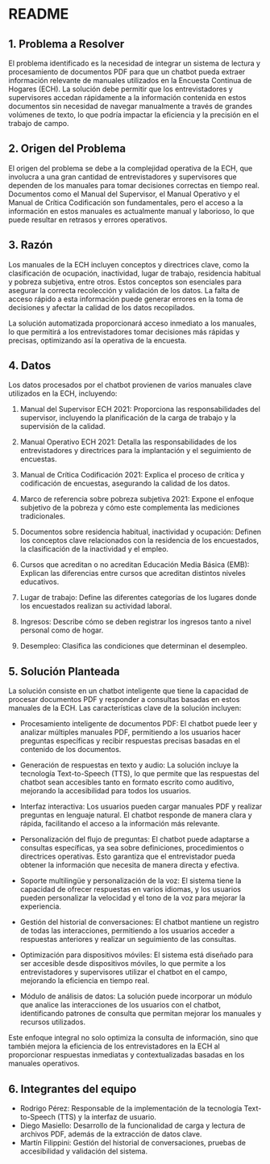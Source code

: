 
# README

## 1. Problema a Resolver
El problema identificado es la necesidad de integrar un sistema de lectura y procesamiento de documentos PDF para que un chatbot pueda extraer información relevante de manuales utilizados en la Encuesta Continua de Hogares (ECH). La solución debe permitir que los entrevistadores y supervisores accedan rápidamente a la información contenida en estos documentos sin necesidad de navegar manualmente a través de grandes volúmenes de texto, lo que podría impactar la eficiencia y la precisión en el trabajo de campo.

## 2. Origen del Problema
El origen del problema se debe a la complejidad operativa de la ECH, que involucra a una gran cantidad de entrevistadores y supervisores que dependen de los manuales para tomar decisiones correctas en tiempo real. Documentos como el Manual del Supervisor, el Manual Operativo y el Manual de Crítica Codificación son fundamentales, pero el acceso a la información en estos manuales es actualmente manual y laborioso, lo que puede resultar en retrasos y errores operativos.

## 3. Razón
Los manuales de la ECH incluyen conceptos y directrices clave, como la clasificación de ocupación, inactividad, lugar de trabajo, residencia habitual y pobreza subjetiva, entre otros. Estos conceptos son esenciales para asegurar la correcta recolección y validación de los datos. La falta de acceso rápido a esta información puede generar errores en la toma de decisiones y afectar la calidad de los datos recopilados.

La solución automatizada proporcionará acceso inmediato a los manuales, lo que permitirá a los entrevistadores tomar decisiones más rápidas y precisas, optimizando así la operativa de la encuesta.

## 4. Datos
Los datos procesados por el chatbot provienen de varios manuales clave utilizados en la ECH, incluyendo:

1. Manual del Supervisor ECH 2021: Proporciona las responsabilidades del supervisor, incluyendo la planificación de la carga de trabajo y la supervisión de la calidad.
   
2. Manual Operativo ECH 2021: Detalla las responsabilidades de los entrevistadores y directrices para la implantación y el seguimiento de encuestas.
   
3. Manual de Crítica Codificación 2021: Explica el proceso de crítica y codificación de encuestas, asegurando la calidad de los datos.
   
4. Marco de referencia sobre pobreza subjetiva 2021: Expone el enfoque subjetivo de la pobreza y cómo este complementa las mediciones tradicionales.

5. Documentos sobre residencia habitual, inactividad y ocupación: Definen los conceptos clave relacionados con la residencia de los encuestados, la clasificación de la inactividad y el empleo.

6. Cursos que acreditan o no acreditan Educación Media Básica (EMB): Explican las diferencias entre cursos que acreditan distintos niveles educativos.

7. Lugar de trabajo: Define las diferentes categorías de los lugares donde los encuestados realizan su actividad laboral.

8. Ingresos: Describe cómo se deben registrar los ingresos tanto a nivel personal como de hogar.

9. Desempleo: Clasifica las condiciones que determinan el desempleo.

## 5. Solución Planteada
La solución consiste en un chatbot inteligente que tiene la capacidad de procesar documentos PDF y responder a consultas basadas en estos manuales de la ECH. Las características clave de la solución incluyen:

- Procesamiento inteligente de documentos PDF: El chatbot puede leer y analizar múltiples manuales PDF, permitiendo a los usuarios hacer preguntas específicas y recibir respuestas precisas basadas en el contenido de los documentos.

- Generación de respuestas en texto y audio: La solución incluye la tecnología Text-to-Speech (TTS), lo que permite que las respuestas del chatbot sean accesibles tanto en formato escrito como auditivo, mejorando la accesibilidad para todos los usuarios.

- Interfaz interactiva: Los usuarios pueden cargar manuales PDF y realizar preguntas en lenguaje natural. El chatbot responde de manera clara y rápida, facilitando el acceso a la información más relevante.

- Personalización del flujo de preguntas: El chatbot puede adaptarse a consultas específicas, ya sea sobre definiciones, procedimientos o directrices operativas. Esto garantiza que el entrevistador pueda obtener la información que necesita de manera directa y efectiva.

- Soporte multilingüe y personalización de la voz: El sistema tiene la capacidad de ofrecer respuestas en varios idiomas, y los usuarios pueden personalizar la velocidad y el tono de la voz para mejorar la experiencia.

- Gestión del historial de conversaciones: El chatbot mantiene un registro de todas las interacciones, permitiendo a los usuarios acceder a respuestas anteriores y realizar un seguimiento de las consultas.

- Optimización para dispositivos móviles: El sistema está diseñado para ser accesible desde dispositivos móviles, lo que permite a los entrevistadores y supervisores utilizar el chatbot en el campo, mejorando la eficiencia en tiempo real.

- Módulo de análisis de datos: La solución puede incorporar un módulo que analice las interacciones de los usuarios con el chatbot, identificando patrones de consulta que permitan mejorar los manuales y recursos utilizados.

Este enfoque integral no solo optimiza la consulta de información, sino que también mejora la eficiencia de los entrevistadores en la ECH al proporcionar respuestas inmediatas y contextualizadas basadas en los manuales operativos.

## 6. Integrantes del equipo
- Rodrigo Pérez: Responsable de la implementación de la tecnología Text-to-Speech (TTS) y la interfaz de usuario.
- Diego Masiello: Desarrollo de la funcionalidad de carga y lectura de archivos PDF, además de la extracción de datos clave.
- Martín Filippini: Gestión del historial de conversaciones, pruebas de accesibilidad y validación del sistema.
